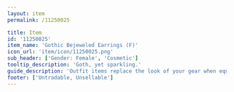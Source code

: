 ```yaml
---
layout: item
permalink: /11250025

title: Item
id: '11250025'
item_name: 'Gothic Bejeweled Earrings (F)'
icon_url: 'item/icon/11250025.png'
sub_header: ['Gender: Female', 'Cosmetic']
tooltip_description: 'Goth, yet sparkling.'
guide_description: 'Outfit items replace the look of your gear when equipped.'
footer: ['Untradable, Unsellable']
---
```

